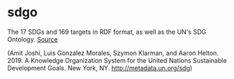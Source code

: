 # sdgo

The 17 SDGs and 169 targets in RDF format, as well as the UN's SDG Ontology. [Source](http://metadata.un.org/sdg/?lang=en)

(Amit Joshi, Luis Gonzalez Morales, Szymon Klarman, and Aaron Helton. 2019. A Knowledge Organization System for the United Nations Sustainable Development Goals. New York, NY. http://metadata.un.org/sdg)
